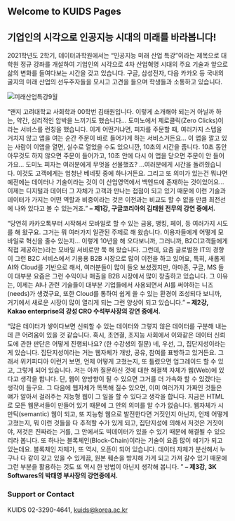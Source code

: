 ## Welcome to KUIDS Pages
## 기업인의 시각으로 인공지능 시대의 미래를 바라봅니다!
2021학년도 2학기, 데이터과학원에서는 “인공지능 미래 산업 특강”이라는 제목으로 대학원 정규 강좌를 개설하여 기업인의 시각으로 4차 산업혁명 시대의 주요 기술과 앞으로 삶의 변화를 들여다보는 시간을 갖고 있습니다. 구글, 삼성전자, 다음 카카오 등 국내외 굴지의 미래 산업의 선두주자들을 모시고 고견을 들으며 학생들과 소통하고 있습니다.

![미래산업특강9월](https://user-images.githubusercontent.com/91585914/135218777-138108bf-0cb5-4fcb-be78-6ea054130508.PNG)

“왠지 고려대학교 사회학과 00학번 김태원입니다. 이렇게 소개해야 되는거 아닐까 하는, 약간, 심리적인 압박을 느끼기도 했습니다…
도미노에서 제로클릭(Zero Clicks)이라는 서비스를 런칭을 했습니다. 이게 어떤거냐면, 피자를 주문할 때, 여러가지 스텝을 거치지 않고 앱을 여는 순간 주문이 바로 들어가게 하는 서비스거든요… 이 앱을 깔고 있는 사람이 이앱을 열면, 실수로 열었을 수도 있으니깐, 10초의 시간을 줍니다. 10초 동안 아무것도 하지 않으면 주문이 들어가고, 10초 안에 다시 이 앱을 닫으면 주문이 안 들어 가요… 도미노 피자는 여러분에게 무엇을 선물했죠? …여러분에게 시간을 돌려줬습니다. 이것도 고객에게는 엄청난 베네핏 중에 하나거든요. 그리고 또 의미가 있는건 뭐냐면 예전에는 데이터나 기술이라는 것이 이 산업영역에서 백엔드에 존재하는 것이었어요… 이제는 디지털과 데이터 그 자체가 고객과 만나는 접점이 되고 있기 때문에 이런 기술과 데이터가 가지는 어떤 역할과 비중이라는 것은 이전과는 비교도 할 수 없을 만큼 최전선에 나와 있다고 볼 수 있는거죠.” **– 제1강, 구글코리아의 김태원 전무의 강연 중에서.**

  “당연히 카카오톡부터 시작해서 모바일로 할 수 있는 금융, 뱅킹, 페이, 등 여러가지 시도를 해 왔구요. 그거는 뭐 여러가지 일관된 주제로 해 왔습니다. 이용자들에게 어떻게 모바일로 혁신을 줄수 있는지…
이렇게 10년을 해 오다보니까, 그러니까, B2C(고객들에게 직접 제공하는)라는 모바일 서비로만 쭉 해 왔습니다. 그런데, 요즘 글로벌한 IT의 경향이 그런 B2C 서비스에서 기용용 B2B 시장으로 많이 이전을 하고 있어요, 특히, 새롭게 AI와 Cloud를 기반으로 해서, 여러분들이 많이 들오 보셨겠지만, 아마존, 구글, MS 들이 대부분 요즘은 그런 수익이나 매출을 B2B 시장에서 많이 창출하고 있습니다. 그 이유는, 이제는 AI나 관련 기술들이 대부분 기업들에서 사용되면서 AI를 써야하는 니즈(needs)가 생겼구요, 또한 Cloud를 통하여 쉽게 쓸 수 있는 환경이 조성되다 보니까, 거기에서 새로운 시장이 많이 열리게 되는 그런 양상이 되고 있습니다.” **– 제2강, Kakao enterprise의 강성 CRO 수석부사장의 강연 중에서.**

  “많은 데이터가 쌓이다보면 신뢰할 수 있는 데이터와 그렇지 않은 데이터를 구분해 내는데 큰 어려움이 있을 것 같습니다. 혹시, 초연결, 초지능 사회에서 이와같은 데이터 신뢰도에 관한 판단은 어떻게 진행되나요? (한 수강생의 질문)
네, 우선, 그, 집단지성이라는게 있습니다. 집단지성이라는 거는 웹자체가 개방, 공유, 참여를 표방하고 있거든요. 그래서 위키피디아 이런거 보면, 언제 어떻게 고쳤는지, 또 틀렸으면 업그레이드 할 수 있고, 그렇게 되어 있습니다. 저는 아까 질문하신 것에 대한 해결책 자체가 웹(Web)에 있다고 생각을 합니다. 단, 웹이 양방향이 될 수 있으면 그거를 더 가속화 할 수 있겠다는 생각이 들구요. 그 다음에 웹자체가 똑똑해 질수 있으면, 이미 여러가지 가짜인 것들은 얘가 알아서 걸러주는 지능형 웹이 그 일을 할 수 있다고 생각을 합니다. 지금은 HTML로 모든 웹문서들이 만들어 있기 때문에 그 안의 의미를 알 수가 없습니다. 웹자체가 시만틱(semantic) 웹이 되고, 또 지능형 웹으로 발전한다면 거짓인지 아닌지, 언제 어떻게 고쳤는지, 뭐 이런 것들을 다 추적할 수가 있게 되고, 집단지성에 의해서 저것은 거짓이야, 저것은 진짜라는 거를, 그 안에서도 빅데이터가 있을 수 있기 때문에 해결될 수 있으리라 봅니다. 또 하나는 블록체인(Block-Chain)이라는 기술이 요즘 많이 얘기가 되고 있는데요. 블록체인 자체가, 또 역시, 오픈이 되어 있습니다. 데이터 자체가 분산해서 누구나 다 같이 갖고 있을 수 있게끔, 원본 훼손을 방지해 가게 되고 가져 갈수 있기 때문에 그런 부분을 활용하는 것도 또 역시  한 방법이 아닌지 생각해 봅니다. ” **– 제3강, 3K Softwares의 박태영 부사장의 강연중에서.**


### Support or Contact
KUIDS 02-3290-4641, kuids@korea.ac.kr
